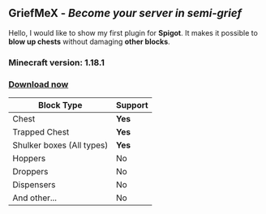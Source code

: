 ## GriefMeX - *Become your server in semi-grief*
Hello, I would like to show my first plugin for **Spigot**. It makes it possible to **blow up chests** without damaging **other blocks**.


### Minecraft version: 1.18.1
### [Download now](https://github.com/Zgoly/GriefMeX/releases/latest)
|Block Type               |Support|
|-------------------------|-------|
|Chest                    |**Yes**|
|Trapped Chest            |**Yes**|
|Shulker boxes (All types)|**Yes**|
|Hoppers                  |No     |
|Droppers                 |No     |
|Dispensers               |No     |
|And other...             |No     |
